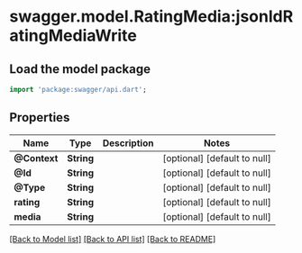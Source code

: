 # swagger.model.RatingMedia:jsonldRatingMediaWrite

## Load the model package
```dart
import 'package:swagger/api.dart';
```

## Properties
Name | Type | Description | Notes
------------ | ------------- | ------------- | -------------
**@Context** | **String** |  | [optional] [default to null]
**@Id** | **String** |  | [optional] [default to null]
**@Type** | **String** |  | [optional] [default to null]
**rating** | **String** |  | [optional] [default to null]
**media** | **String** |  | [optional] [default to null]

[[Back to Model list]](../README.md#documentation-for-models) [[Back to API list]](../README.md#documentation-for-api-endpoints) [[Back to README]](../README.md)

